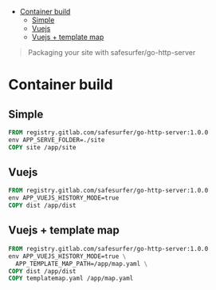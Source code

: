 - [Container build](#sec-1)
  - [Simple](#sec-1-1)
  - [Vuejs](#sec-1-2)
  - [Vuejs + template map](#sec-1-3)

> Packaging your site with safesurfer/go-http-server

# Container build<a id="sec-1"></a>

## Simple<a id="sec-1-1"></a>

```dockerfile
FROM registry.gitlab.com/safesurfer/go-http-server:1.0.0
env APP_SERVE_FOLDER=./site
COPY site /app/site
```

## Vuejs<a id="sec-1-2"></a>

```dockerfile
FROM registry.gitlab.com/safesurfer/go-http-server:1.0.0
env APP_VUEJS_HISTORY_MODE=true
COPY dist /app/dist
```

## Vuejs + template map<a id="sec-1-3"></a>

```dockerfile
FROM registry.gitlab.com/safesurfer/go-http-server:1.0.0
env APP_VUEJS_HISTORY_MODE=true \
  APP_TEMPLATE_MAP_PATH=/app/map.yaml \
COPY dist /app/dist
COPY templatemap.yaml /app/map.yaml
```

